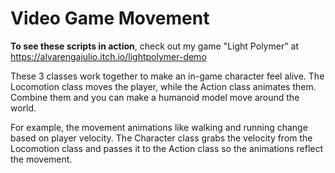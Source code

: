 # Video Game Movement

**To see these scripts in action**, check out my game "Light Polymer" at https://alvarengajulio.itch.io/lightpolymer-demo

These 3 classes work together to make an in-game character feel alive. The Locomotion class moves the player, while the Action class animates them. Combine them and you can make a humanoid model move around the world.

For example, the movement animations like walking and running change based on player velocity. The Character class grabs the velocity from the Locomotion class and passes it to the Action class so the animations reflect the movement.


